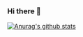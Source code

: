 ### Hi there 👋

[![Anurag's github stats](https://github-readme-stats.vercel.app/api?username=ivirtex&theme=dark)](https://github.com/anuraghazra/github-readme-stats)
